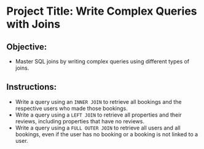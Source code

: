 # Project Title: Write Complex Queries with Joins

## Objective:
- Master SQL joins by writing complex queries using different types of joins.

## Instructions:
- Write a query using an `INNER JOIN` to retrieve all bookings and the respective users who made those bookings.
- Write a query using a `LEFT JOIN` to retrieve all properties and their reviews, including properties that have no reviews.
- Write a query using a `FULL OUTER JOIN` to retrieve all users and all bookings, even if the user has no booking or a booking is not linked to a user.
